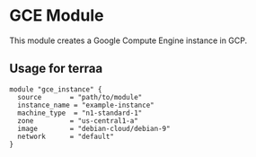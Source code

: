 # GCE Module

This module creates a Google Compute Engine instance in GCP.

## Usage for terraa

```hcl
module "gce_instance" {
  source       = "path/to/module"
  instance_name = "example-instance"
  machine_type  = "n1-standard-1"
  zone         = "us-central1-a"
  image        = "debian-cloud/debian-9"
  network      = "default"
}
```
